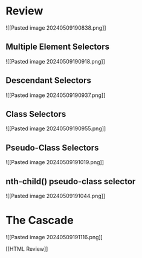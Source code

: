 ```table-of-contents
```
# Review
![[Pasted image 20240509190838.png]]
## Multiple Element Selectors
![[Pasted image 20240509190918.png]]

## Descendant Selectors
![[Pasted image 20240509190937.png]]

## Class Selectors
![[Pasted image 20240509190955.png]]

## Pseudo-Class Selectors
![[Pasted image 20240509191019.png]]

## nth-child() pseudo-class selector
![[Pasted image 20240509191044.png]]

# The Cascade
![[Pasted image 20240509191116.png]]

[[HTML Review]]


